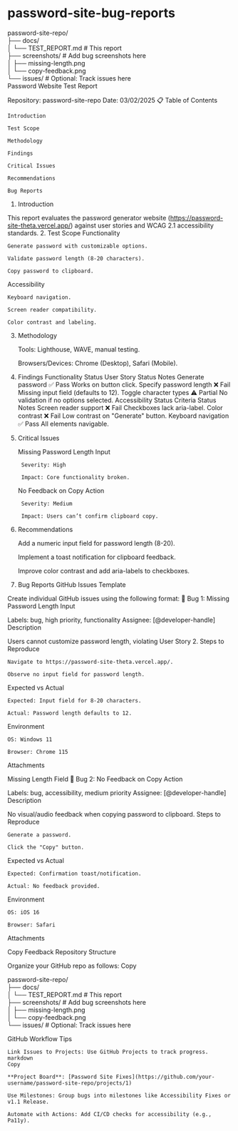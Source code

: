 # password-site-bug-reports
password-site-repo/  
├── docs/  
│   └── TEST_REPORT.md        # This report  
├── screenshots/              # Add bug screenshots here  
│   ├── missing-length.png  
│   └── copy-feedback.png  
└── issues/                   # Optional: Track issues here  
Password Website Test Report

Repository: password-site-repo
Date: 03/02/2025
📋 Table of Contents

    Introduction

    Test Scope

    Methodology

    Findings

    Critical Issues

    Recommendations

    Bug Reports

1. Introduction <a name="introduction"></a>

This report evaluates the password generator website (https://password-site-theta.vercel.app/) against user stories and WCAG 2.1 accessibility standards.
2. Test Scope <a name="test-scope"></a>
Functionality

    Generate password with customizable options.

    Validate password length (8-20 characters).

    Copy password to clipboard.

Accessibility

    Keyboard navigation.

    Screen reader compatibility.

    Color contrast and labeling.

3. Methodology <a name="methodology"></a>

    Tools: Lighthouse, WAVE, manual testing.

    Browsers/Devices: Chrome (Desktop), Safari (Mobile).

4. Findings <a name="findings"></a>
Functionality Status
User Story	Status	Notes
Generate password	✅ Pass	Works on button click.
Specify password length	❌ Fail	Missing input field (defaults to 12).
Toggle character types	⚠️ Partial	No validation if no options selected.
Accessibility Status
Criteria	Status	Notes
Screen reader support	❌ Fail	Checkboxes lack aria-label.
Color contrast	❌ Fail	Low contrast on "Generate" button.
Keyboard navigation	✅ Pass	All elements navigable.
5. Critical Issues <a name="critical-issues"></a>

    Missing Password Length Input

        Severity: High

        Impact: Core functionality broken.

    No Feedback on Copy Action

        Severity: Medium

        Impact: Users can’t confirm clipboard copy.

6. Recommendations <a name="recommendations"></a>

    Add a numeric input field for password length (8-20).

    Implement a toast notification for clipboard feedback.

    Improve color contrast and add aria-labels to checkboxes.

7. Bug Reports <a name="bug-reports"></a>
GitHub Issues Template

Create individual GitHub issues using the following format:
🐞 Bug 1: Missing Password Length Input

Labels: bug, high priority, functionality
Assignee: [@developer-handle]
Description

Users cannot customize password length, violating User Story 2.
Steps to Reproduce

    Navigate to https://password-site-theta.vercel.app/.

    Observe no input field for password length.

Expected vs Actual

    Expected: Input field for 8-20 characters.

    Actual: Password length defaults to 12.

Environment

    OS: Windows 11

    Browser: Chrome 115

Attachments

Missing Length Field
🐞 Bug 2: No Feedback on Copy Action

Labels: bug, accessibility, medium priority
Assignee: [@developer-handle]
Description

No visual/audio feedback when copying password to clipboard.
Steps to Reproduce

    Generate a password.

    Click the "Copy" button.

Expected vs Actual

    Expected: Confirmation toast/notification.

    Actual: No feedback provided.

Environment

    OS: iOS 16

    Browser: Safari

Attachments

Copy Feedback
Repository Structure

Organize your GitHub repo as follows:
Copy

password-site-repo/  
├── docs/  
│   └── TEST_REPORT.md        # This report  
├── screenshots/              # Add bug screenshots here  
│   ├── missing-length.png  
│   └── copy-feedback.png  
└── issues/                   # Optional: Track issues here  

GitHub Workflow Tips

    Link Issues to Projects: Use GitHub Projects to track progress.
    markdown
    Copy

    **Project Board**: [Password Site Fixes](https://github.com/your-username/password-site-repo/projects/1)

    Use Milestones: Group bugs into milestones like Accessibility Fixes or v1.1 Release.

    Automate with Actions: Add CI/CD checks for accessibility (e.g., Pa11y).
